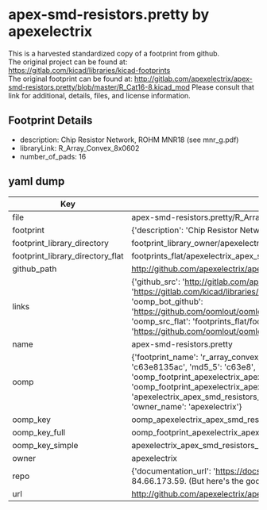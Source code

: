 # apex-smd-resistors.pretty by apexelectrix  
This is a harvested standardized copy of a footprint from github.  
The original project can be found at:  
https://gitlab.com/kicad/libraries/kicad-footprints  
The original footprint can be found at:
http://gitlab.com/apexelectrix/apex-smd-resistors.pretty/blob/master/R_Cat16-8.kicad_mod
Please consult that link for additional, details, files, and license information.  
## Footprint Details
* description: Chip Resistor Network, ROHM MNR18 (see mnr_g.pdf)  
* libraryLink: R_Array_Convex_8x0602  
* number_of_pads: 16  
## yaml dump  
| Key | Value |  
| --- | --- |  
| file | apex-smd-resistors.pretty/R_Array_Convex_8x0602.kicad_mod |  
| footprint | {'description': 'Chip Resistor Network, ROHM MNR18 (see mnr_g.pdf)', 'libraryLink': 'R_Array_Convex_8x0602', 'number_of_pads': 16} |  
| footprint_library_directory | footprint_library_owner/apexelectrix_apex-smd-resistors.pretty |  
| footprint_library_directory_flat | footprints_flat/apexelectrix_apex_smd_resistors_r_array_convex_8x0602/working |  
| github_path | http://github.com/apexelectrix/apex-smd-resistors.pretty/blob/master/R_Array_Convex_8x0602.kicad_mod |  
| links | {'github_src': 'http://gitlab.com/apexelectrix/apex-smd-resistors.pretty/blob/master/R_Cat16-8.kicad_mod', 'github_src_repo': 'https://gitlab.com/kicad/libraries/kicad-footprints', 'oomp_bot': 'footprints/apexelectrix_apex_smd_resistors_r_array_convex_8x0602/working', 'oomp_bot_github': 'https://github.com/oomlout/oomlout_oomp_footprint_bot/tree/main/footprints/apexelectrix_apex_smd_resistors_r_array_convex_8x0602/working', 'oomp_src_flat': 'footprints_flat/footprints_flat/apexelectrix_apex_smd_resistors_r_array_convex_8x0602/working', 'oomp_src_flat_github': 'https://github.com/oomlout/oomlout_oomp_footprint_src/tree/main/footprints_flat/apexelectrix_apex_smd_resistors_r_array_convex_8x0602/working'} |  
| name | apex-smd-resistors.pretty |  
| oomp | {'footprint_name': 'r_array_convex_8x0602', 'library_name': 'apex_smd_resistors', 'md5': 'c63e8135ac5e71c33486d07d9fb2ce82', 'md5_10': 'c63e8135ac', 'md5_5': 'c63e8', 'md5_6': 'c63e81', 'oomp_key': 'oomp_apexelectrix_apex_smd_resistors_r_array_convex_8x0602', 'oomp_key_extra': 'oomp_footprint_apexelectrix_apex_smd_resistors_r_array_convex_8x0602', 'oomp_key_full': 'oomp_footprint_apexelectrix_apex_smd_resistors_r_array_convex_8x0602_c63e81', 'oomp_key_simple': 'apexelectrix_apex_smd_resistors_r_array_convex_8x0602', 'original_filename': 'apex-smd-resistors.pretty/R_Array_Convex_8x0602.kicad_mod', 'owner_name': 'apexelectrix'} |  
| oomp_key | oomp_apexelectrix_apex_smd_resistors_r_array_convex_8x0602 |  
| oomp_key_full | oomp_footprint_apexelectrix_apex_smd_resistors_r_array_convex_8x0602 |  
| oomp_key_simple | apexelectrix_apex_smd_resistors_r_array_convex_8x0602 |  
| owner | apexelectrix |  
| repo | {'documentation_url': 'https://docs.github.com/rest/overview/resources-in-the-rest-api#rate-limiting', 'message': "API rate limit exceeded for 84.66.173.59. (But here's the good news: Authenticated requests get a higher rate limit. Check out the documentation for more details.)"} |  
| url | http://github.com/apexelectrix/apex-smd-resistors.pretty |  

